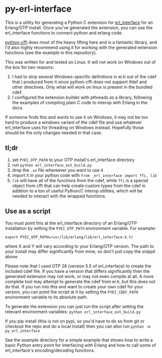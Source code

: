 # py-erl-interface
This is a utility for generating a Python C extension for [erl_interface](https://www.erlang.org/doc/apps/erl_interface/) for an Erlang/OTP install. Once you've generated the extension, you can use the erl_interface functions to connect python and erlang code.

[python-cffi](https://github.com/python-cffi/cffi) does most of the heavy lifting here and is a fantastic library, and I'd also highly recommend using it for working with the generated extension functions (see the example in this repository).

This was written for and tested on Linux. It will not work on Windows out of the box for two reasons:
1. I had to strip several Windows-specific definitions in ei.h out of the cdef that I produced from it since python-cffi does not support ifdef and other directives. Only what will work on linux is present in the bundled cdef.
2. I configured the extension builder with pthreads as a library, following the examples of compiling plain C code to interop with Erlang in the docs.

If someone finds this and wants to use it on Windows, it may not be too hard to produce a windows variant of the cdef file and use whatever erl_interface uses for threading on Windows instead. Hopefully those should be the only changes needed in that case.

## tl;dr
1. set `PYEI_OTP_PATH` to your OTP install's erl_interface directory
2. run `python erl_interface_ext_build.py`
3. drop the `.so` file whereever you want to use it
4. import it in your python code with `from _erl_interface import ffi, lib`
5. `lib` will have all of the functions from the cdef, while `ffi` is a special object from cffi that can help create custom types from the cdef in addition to a ton of useful Python/C interop utilities, which will be needed to interact with the wrapped functions.

## Use as a script
You must point this at the erl_interface directory of an Erlang/OTP installation by setting the `PYEI_OTP_PATH` environment variable. For example:

```export PYEI_OTP_PATH=/usr/lib/erlang/lib/erl_interface-X.Y/```

where X and Y will vary according to your Erlang/OTP version. The path to your install may differ significantly from mine, so don't just copy the snippit above. 

Please note that I used OTP 26 (version 5.5 of erl_interface) to create the included cdef file. If you have a version that differs significantly then the generated extension may not work, or may not even compile at all. A more complete tool may attempt to generate the cdef from ei.h, but this does not do that. If you run into this and want to create your own cdef for your version, you can point the script at it by setting the `PYEI_CDEF_PATH` environment variable to its absolute path.

To generate the extension you can just run the script after setting the relevant environment variables: `python erl_interface_ext_build.py`

If you pip install (this is not on pypi, so you'd have to do so from git or checkout the repo and do a local install) then you can also run `python -m py_erl_interface`

See the example directory for a simple example that shows how to write a basic Python entry point for interfacing with Erlang and how to call some of erl_interface's encoding/decoding functions.